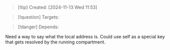 
>[!tip] Created: [2024-11-13 Wed 11:53]

>[!question] Targets: 

>[!danger] Depends: 

Need a way to say what the local address is.
Could use self as a special key that gets resolved by the running compartment.